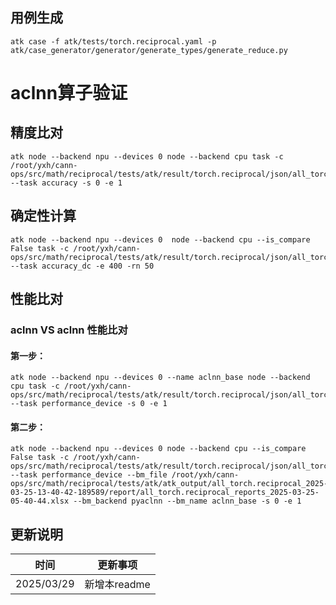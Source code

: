 ## 用例生成

```
atk case -f atk/tests/torch.reciprocal.yaml -p atk/case_generator/generator/generate_types/generate_reduce.py
```



# aclnn算子验证

## 精度比对

```
atk node --backend npu --devices 0 node --backend cpu task -c /root/yxh/cann-ops/src/math/reciprocal/tests/atk/result/torch.reciprocal/json/all_torch.reciprocal.json --task accuracy -s 0 -e 1
```



## 确定性计算

```
atk node --backend npu --devices 0  node --backend cpu --is_compare False task -c /root/yxh/cann-ops/src/math/reciprocal/tests/atk/result/torch.reciprocal/json/all_torch.reciprocal.json --task accuracy_dc -e 400 -rn 50
```



## 性能比对

### aclnn VS aclnn 性能比对

#### 第一步：

```
atk node --backend npu --devices 0 --name aclnn_base node --backend cpu task -c /root/yxh/cann-ops/src/math/reciprocal/tests/atk/result/torch.reciprocal/json/all_torch.reciprocal.json --task performance_device -s 0 -e 1
```



#### 第二步：

```
atk node --backend npu --devices 0 node --backend cpu --is_compare False task -c /root/yxh/cann-ops/src/math/reciprocal/tests/atk/result/torch.reciprocal/json/all_torch.reciprocal.json --task performance_device --bm_file /root/yxh/cann-ops/src/math/reciprocal/tests/atk/atk_output/all_torch.reciprocal_2025-03-25-13-40-42-189589/report/all_torch.reciprocal_reports_2025-03-25-05-40-44.xlsx --bm_backend pyaclnn --bm_name aclnn_base -s 0 -e 1
```



## 更新说明

| 时间 | 更新事项 |
|----|------|
| 2025/03/29 | 新增本readme |

